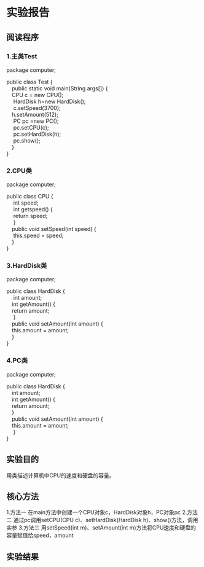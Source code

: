 # 实验报告
## 阅读程序
### 1.主类Test
package computer;  
  
public class Test {  
&emsp;public static void main(String args[]) {  
&emsp;CPU c = new CPU();   
&emsp;	HardDisk h=new HardDisk();  
&emsp;	c.setSpeed(3700);  
&emsp;h.setAmount(512);  
&emsp;		PC pc =new PC();  
&emsp;		pc.setCPU(c);  
&emsp;		pc.setHardDisk(h);  
&emsp;		pc.show();  
&emsp;}  
}  
### 2.CPU类
package computer;  
  
public class CPU {  
 &emsp;	int speed;  
 &emsp;	int getspeed() {  
 &emsp;		return speed;  
 &emsp;		}  
 &emsp;public void setSpeed(int speed) {  
 &emsp;		this.speed = speed;  
  	 &emsp;}  
  }  
### 3.HardDisk类
package computer;  
  
public class HardDisk {  
&emsp;	int amount;  
&emsp;int getAmount() {  
&emsp;return amount;  
&emsp;	}  
&emsp;public void setAmount(int amount) {  
&emsp;this.amount = amount;  
&emsp;}  
}  
### 4.PC类
package computer;  
  
public class HardDisk {  
&emsp;int amount;  
&emsp;int getAmount() {  
&emsp;return amount;  
&emsp;}  
&emsp;public void setAmount(int amount) {  
&emsp;this.amount = amount;  
&emsp;	}  
}  
## 实验目的
用类描述计算机中CPU的速度和硬盘的容量。
## 核心方法
1.方法一
在main方法中创建一个CPU对象c，HardDisk对象h，PC对象pc
2.方法二
通过pc调用setCPU(CPU c)、setHardDisk(HardDisk h)、show()方法，调用实参
3.方法三
用setSpeed(int m)、setAmount(int m)方法将CPU速度和硬盘的容量赋值给speed，amount
## 实验结果
